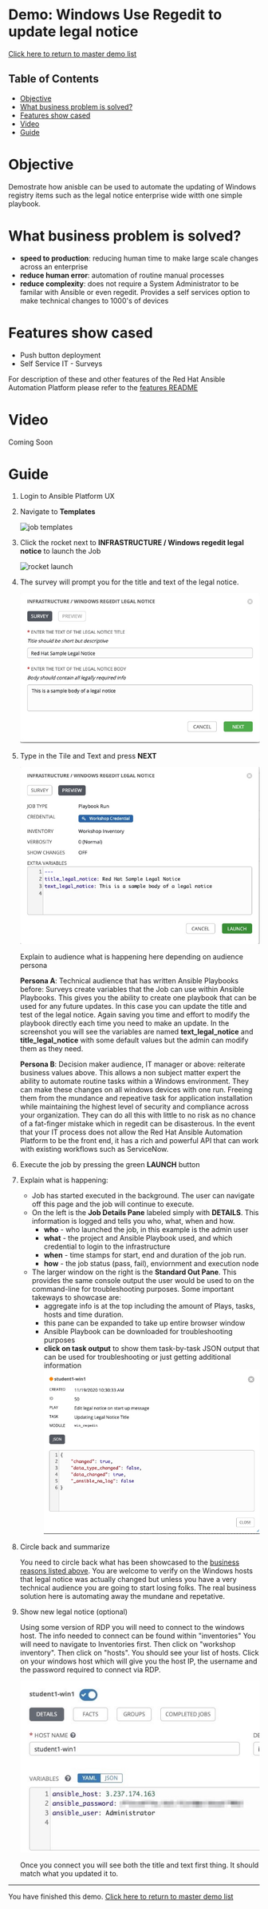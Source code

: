 # Demo: Windows Use Regedit to update legal notice

[Click here to return to master demo list](../../README.md#demo-repository)

## Table of Contents

* [Objective](#objective)
* [What business problem is solved?](#what-business-problem-is-solved)
* [Features show cased](#features-show-cased)
* [Video](#video)
* [Guide](#guide)

# Objective

Demostrate how anisble can be used to automate the updating of Windows registry items such as the legal notice enterprise wide witth one simple playbook. 

# What business problem is solved?

- **speed to production**:
reducing human time to make large scale changes across an enterprise
- **reduce human error**:
automation of routine manual processes
- **reduce complexity**:
does not require a System Administrator to be familar with Ansible or even regedit. Provides a self services option to make technical changes to 1000's of devices
  

# Features show cased

- Push button deployment
- Self Service IT - Surveys

For description of these and other features of the Red Hat Ansible Automation Platform please refer to the [features README](../features.md)

# Video

Coming Soon

# Guide

1. Login to Ansible Platform UX

2. Navigate to **Templates**

     ![job templates](../../images/templates.png)

3. Click the rocket next to **INFRASTRUCTURE / Windows regedit legal notice** to launch the Job

     ![rocket launch](../../images/rocket.png)

4.  The survey will prompt you for the title and text of the legal notice.

     ![survey choice](../../images/windows_regedit_legal_notice/windows_regedit_legal_survey.jpeg)

5. Type in the Tile and Text and press **NEXT**      

     ![survey preview](../../images/windows_regedit_legal_notice/windows_regedit_legal_survey_preview.jpeg)

     Explain to audience what is happening here depending on audience persona

    **Persona A**: Technical audience that has written Ansible Playbooks before:
    Surveys create variables that the Job can use within Ansible Playbooks. This gives you the ability to create one playbook that can be used for any future updates. In this case you can update the title and test of the legal notice. Again saving you time and effort to modify the playbook directly each time you need to make an update.  In the screenshot you will see the variables are named **text_legal_notice** and **title_legal_notice**  with some default values but the admin can modify them as they need. 

    **Persona B**: Decision maker audience, IT manager or above:
    reiterate business values above.  This allows a non subject matter expert the ability to automate routine tasks within a Windows environment.  They can make these changes on all windows devices with one run. Freeing them from the mundance and repeative task for application installation while maintaining the highest level of security and compliance across your organization. They can do all this with little to no risk as no chance of a fat-finger mistake which in regedit can be disasterous. In the event that your IT process does not allow the Red Hat Ansible Automation Platform to be the front end, it has a rich and powerful API that can work with existing workflows such as ServiceNow.

6. Execute the job by pressing the green **LAUNCH** button

7. Explain what is happening:

     - Job has started executed in the background.  The user can navigate off this page and the job will continue to execute.
     - On the left is the **Job Details Pane** labeled simply with **DETAILS**.  This information is logged and tells you who, what, when and how.
       - **who** - who launched the job, in this example is the admin user
       - **what** - the project and Ansible Playbook used, and which credential to login to the infrastructure
       - **when** - time stamps for start, end and duration of the job run.
       - **how** - the job status (pass, fail), enviornment and execution node
     - The larger window on the right is the **Standard Out Pane**.  This provides the same console output the user would be used to on the command-line for troubleshooting purposes.  Some important takeways to showcase are:
       - aggregate info is at the top including the amount of Plays, tasks, hosts and time duration.
       - this pane can be expanded to take up entire browser window
       - Ansible Playbook can be downloaded for troubleshooting purposes
       - **click on task output** to show them task-by-task JSON output that can be used for troubleshooting or just getting additional information
       ![task breakdown](../../images/windows_regedit_legal_notice/windows_regedit_legal_task_output.jpeg)

8. Circle back and summarize

     You need to circle back what has been showcased to the [business reasons listed above](#what-business-problem-is-solved).  You are welcome to verify on the Windows hosts that legal notice was actually changed but unless you have a very technical audience you are going to start losing folks.  The real business solution here is automating away the mundane and repetative. 

9. Show new legal notice (optional)

     Using some version of RDP you will need to connect to the windows host. The info needed to connect can be found within "inventories" You will need to navigate to Inventories first. Then click on "workshop inventory". Then click on "hosts". You should see your list of hosts. Click on your windows host which will give you the host IP, the username and the password required to connect via RDP.

     ![Inventory Hosts](../../images/windows_regedit_legal_notice/windows_regedit_legal_host_info.jpg)

     Once you connect you will see both the title and text first thing. It should match what you updated it to.

---
You have finished this demo.  [Click here to return to master demo list](../../README.md#demo-repository)
